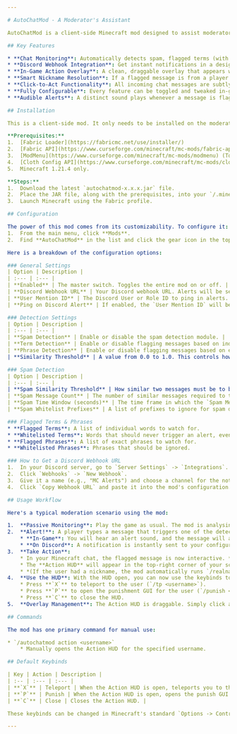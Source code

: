 ```yaml
---

# AutoChatMod - A Moderator's Assistant

AutoChatMod is a client-side Minecraft mod designed to assist moderators by automatically flagging suspicious chat messages, detecting spam, and streamlining the moderation process. It listens to chat in real-time and alerts you to potential rule-breaking behaviour, allowing you to focus on the game while it keeps an eye on the chat.

## Key Features

* **Chat Monitoring**: Automatically detects spam, flagged terms (with typo/similarity detection), and flagged phrases.
* **Discord Webhook Integration**: Get instant notifications in a designated Discord channel when a message is flagged, complete with the message content and sender. You can configure it to ping a specific user.
* **In-Game Action Overlay**: A clean, draggable overlay that appears when you click on a player's name in a flagged message. It provides quick access to common moderation commands.
* **Smart Nickname Resolution**: If a flagged message is from a player using a nickname, the mod will automatically attempt to resolve their real username before you take action.
* **Click-to-Act Functionality**: All incoming chat messages are subtly modified to be clickable. Clicking a message from a user will resolve their real name (if they're using a nick) and open the Action HUD.
* **Fully Configurable**: Every feature can be toggled and tweaked in-game through the ModMenu configuration screen. Customize flagged words, whitelists, spam sensitivity, and more.
* **Audible Alerts**: A distinct sound plays whenever a message is flagged, ensuring you don't miss an alert.

## Installation

This is a client-side mod. It only needs to be installed on the moderator's computer, not on the server.

**Prerequisites:**
1.  [Fabric Loader](https://fabricmc.net/use/installer/)
2.  [Fabric API](https://www.curseforge.com/minecraft/mc-mods/fabric-api)
3.  [ModMenu](https://www.curseforge.com/minecraft/mc-mods/modmenu) (To access the in-game configuration)
4.  [Cloth Config API](https://www.curseforge.com/minecraft/mc-mods/cloth-config) (A dependency for the config screen)
5.  Minecraft 1.21.4 only.

**Steps:**
1.  Download the latest `autochatmod-x.x.x.jar` file.
2.  Place the JAR file, along with the prerequisites, into your `/.minecraft/mods/` folder.
3.  Launch Minecraft using the Fabric profile.

## Configuration

The power of this mod comes from its customizability. To configure it:
1.  From the main menu, click **Mods**.
2.  Find **AutoChatMod** in the list and click the gear icon in the top right.

Here is a breakdown of the configuration options:

### General Settings
| Option | Description |
| :--- | :--- |
| **Enabled** | The master switch. Toggles the entire mod on or off. |
| **Discord Webhook URL** | Your Discord webhook URL. Alerts will be sent here. See below for setup instructions. |
| **User Mention ID** | The Discord User or Role ID to ping in alerts. |
| **Ping on Discord Alert** | If enabled, the `User Mention ID` will be pinged in every alert message. |

### Detection Settings
| Option | Description |
| :--- | :--- |
| **Spam Detection** | Enable or disable the spam detection module. |
| **Term Detection** | Enable or disable flagging messages based on individual words (e.g., slurs). |
| **Phrase Detection** | Enable or disable flagging messages based on exact phrases (e.g., "kill yourself"). |
| **Similarity Threshold** | A value from 0.0 to 1.0. This controls how similar a word needs to be to a flagged term to trigger an alert. Recommended: `0.8`. This helps catch common typos or attempts to bypass filters (e.g., "n1gger"). |

### Spam Detection
| Option | Description |
| :--- | :--- |
| **Spam Similarity Threshold** | How similar two messages must be to be considered part of a spam sequence. Recommended: `0.9`. |
| **Spam Message Count** | The number of similar messages required to trigger a spam alert. |
| **Spam Time Window (seconds)** | The time frame in which the `Spam Message Count` must be reached. |
| **Spam Whitelist Prefixes** | A list of prefixes to ignore for spam detection (e.g., server broadcasts like `[Broadcast]`). |

### Flagged Terms & Phrases
* **Flagged Terms**: A list of individual words to watch for.
* **Whitelisted Terms**: Words that should never trigger an alert, even if they are similar to a flagged term (e.g., "bigger" being similar to a slur).
* **Flagged Phrases**: A list of exact phrases to watch for.
* **Whitelisted Phrases**: Phrases that should be ignored.

### How to Get a Discord Webhook URL
1.  In your Discord server, go to `Server Settings` -> `Integrations`.
2.  Click `Webhooks` -> `New Webhook`.
3.  Give it a name (e.g., "MC Alerts") and choose a channel for the notifications.
4.  Click `Copy Webhook URL` and paste it into the mod's configuration.

## Usage Workflow

Here's a typical moderation scenario using the mod:

1.  **Passive Monitoring**: Play the game as usual. The mod is analysing chat in the background.
2.  **Alert!**: A player types a message that triggers one of the detection modules.
    * **In-Game**: You will hear an alert sound, and the message will appear in your chat prefixed with `[FLAGGED]` or `[SPAM]` in red.
    * **On Discord**: A notification is instantly sent to your configured webhook, containing the message and sender.
3.  **Take Action**:
    * In your Minecraft chat, the flagged message is now interactive. **Click the player's username**.
    * The **Action HUD** will appear in the top-right corner of your screen.
    * *(If the user had a nickname, the mod automatically runs `/realname` and opens the HUD for the resolved username.)*
4.  **Use the HUD**: With the HUD open, you can now use the keybinds to act on the user shown in the HUD.
    * Press **`X`** to teleport to the user (`/tp <username>`).
    * Press **`P`** to open the punishment GUI for the user (`/punish <username>`).
    * Press **`C`** to close the HUD.
5.  **Overlay Management**: The Action HUD is draggable. Simply click and drag the top bar of the HUD to move it to a more convenient location on your screen.

## Commands

The mod has one primary command for manual use:

* `/autochatmod action <username>`
    * Manually opens the Action HUD for the specified username. 

## Default Keybinds

| Key | Action | Description |
| :-- | :--- | :--- |
| **`X`** | Teleport | When the Action HUD is open, teleports you to the target player. |
| **`P`** | Punish | When the Action HUD is open, opens the punish GUI for the target player. |
| **`C`** | Close | Closes the Action HUD. |

These keybinds can be changed in Minecraft's standard `Options -> Controls -> Key Binds` menu under the "AutoChatMod" category.

---
```


